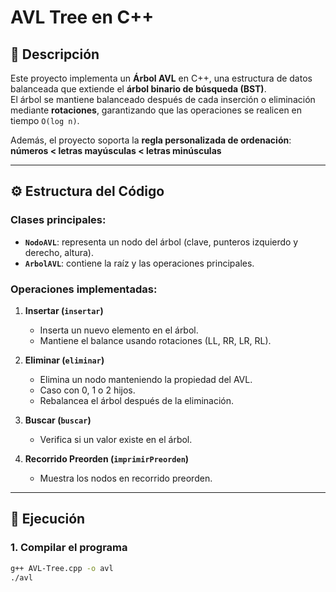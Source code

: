 # AVL Tree en C++

## 📌 Descripción
Este proyecto implementa un **Árbol AVL** en C++, una estructura de datos balanceada que extiende el **árbol binario de búsqueda (BST)**.  
El árbol se mantiene balanceado después de cada inserción o eliminación mediante **rotaciones**, garantizando que las operaciones se realicen en tiempo `O(log n)`.

Además, el proyecto soporta la **regla personalizada de ordenación**:
**números < letras mayúsculas < letras minúsculas**

---

## ⚙️ Estructura del Código

### Clases principales:
- **`NodoAVL`**: representa un nodo del árbol (clave, punteros izquierdo y derecho, altura).
- **`ArbolAVL`**: contiene la raíz y las operaciones principales.

### Operaciones implementadas:
1. **Insertar (`insertar`)**
   - Inserta un nuevo elemento en el árbol.
   - Mantiene el balance usando rotaciones (LL, RR, LR, RL).

2. **Eliminar (`eliminar`)**
   - Elimina un nodo manteniendo la propiedad del AVL.
   - Caso con 0, 1 o 2 hijos.
   - Rebalancea el árbol después de la eliminación.

3. **Buscar (`buscar`)**
   - Verifica si un valor existe en el árbol.

4. **Recorrido Preorden (`imprimirPreorden`)**
   - Muestra los nodos en recorrido preorden.

---

## 🚀 Ejecución

### 1. Compilar el programa
```bash
g++ AVL-Tree.cpp -o avl
./avl
